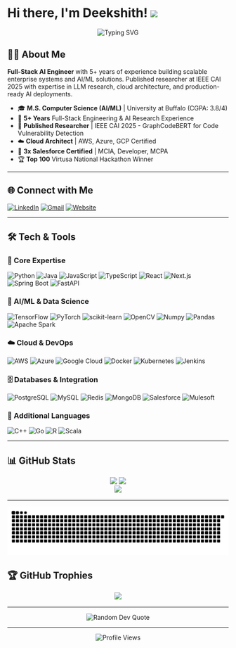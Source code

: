 
# Hi there, I'm Deekshith! <img src="https://media.giphy.com/media/hvRJCLFzcasrR4ia7z/giphy.gif" width="30px"/>

<div align="center">
  <!-- Adjust 'color', 'size', 'lines', and 'width' as you like -->
  <img src="https://readme-typing-svg.herokuapp.com?font=Fira+Code&weight=600&size=24&pause=1000&color=36BCF7&center=true&vCenter=true&width=700&height=45&lines=Full-Stack+AI+Engineer+%7C+5%2B+Years+Experience;IEEE+CAI+2025+Published+Researcher;Cloud+Architect+%7C+Salesforce+Certified;Building+Intelligent+AI+Solutions+%F0%9F%92%BB" alt="Typing SVG" />
</div>


## 🙋‍♂️ About Me

**Full-Stack AI Engineer** with 5+ years of experience building scalable enterprise systems and AI/ML solutions. Published researcher at IEEE CAI 2025 with expertise in LLM research, cloud architecture, and production-ready AI deployments.

- 🎓 **M.S. Computer Science (AI/ML)** | University at Buffalo (CGPA: 3.8/4)  
- 💼 **5+ Years** Full-Stack Engineering & AI Research Experience  
- 🤖 **Published Researcher** | IEEE CAI 2025 - GraphCodeBERT for Code Vulnerability Detection  
- ☁️ **Cloud Architect** | AWS, Azure, GCP Certified  
- 🔗 **3x Salesforce Certified** | MCIA, Developer, MCPA  
- 🏆 **Top 100** Virtusa National Hackathon Winner

---

## 🌐 Connect with Me

[![LinkedIn](https://img.shields.io/badge/LinkedIn-%230077B5.svg?logo=linkedin&logoColor=white)](https://linkedin.com/in/deekshithsagar)
[![Gmail](https://img.shields.io/badge/Gmail-D14836.svg?style=flat&logo=gmail&logoColor=white)](mailto:deekshithsagar73@gmail.com)
[![Website](https://img.shields.io/badge/Website-%23000000.svg?style=flat&logo=About.me&logoColor=white)](https://deekshithsagar.netlify.app)


---

## 🛠️ Tech & Tools

### 🚀 Core Expertise
![Python](https://img.shields.io/badge/python-3670A0?style=for-the-badge&logo=python&logoColor=ffdd54)
![Java](https://img.shields.io/badge/java-%23ED8B00.svg?style=for-the-badge&logo=openjdk&logoColor=white)
![JavaScript](https://img.shields.io/badge/javascript-%23323330.svg?style=for-the-badge&logo=javascript&logoColor=%23F7DF1E)
![TypeScript](https://img.shields.io/badge/typescript-%23007ACC.svg?style=for-the-badge&logo=typescript&logoColor=white)
![React](https://img.shields.io/badge/React-20232A?style=for-the-badge&logo=react&logoColor=61DAFB)
![Next.js](https://img.shields.io/badge/Next.js-000000?style=for-the-badge&logo=next.js&logoColor=white)
![Spring Boot](https://img.shields.io/badge/Spring_Boot-6DB33F?style=for-the-badge&logo=spring-boot&logoColor=white)
![FastAPI](https://img.shields.io/badge/FastAPI-005571?style=for-the-badge&logo=fastapi)

### 🤖 AI/ML & Data Science
![TensorFlow](https://img.shields.io/badge/TensorFlow-%23FF6F00.svg?style=for-the-badge&logo=TensorFlow&logoColor=white)
![PyTorch](https://img.shields.io/badge/PyTorch-%23EE4C2C.svg?style=for-the-badge&logo=PyTorch&logoColor=white)
![scikit-learn](https://img.shields.io/badge/scikit--learn-%23F7931E.svg?style=for-the-badge&logo=scikit-learn&logoColor=white)
![OpenCV](https://img.shields.io/badge/OpenCV-27338e?style=for-the-badge&logo=OpenCV&logoColor=white)
![Numpy](https://img.shields.io/badge/numpy-%23013243.svg?style=for-the-badge&logo=numpy&logoColor=white)
![Pandas](https://img.shields.io/badge/pandas-%23150458.svg?style=for-the-badge&logo=pandas&logoColor=white)
![Apache Spark](https://img.shields.io/badge/Apache_Spark-FF6B35?style=for-the-badge&logo=apache-spark&logoColor=white)

### ☁️ Cloud & DevOps
![AWS](https://img.shields.io/badge/AWS-%23FF9900.svg?style=for-the-badge&logo=amazon-aws&logoColor=white)
![Azure](https://img.shields.io/badge/azure-%230072C6.svg?style=for-the-badge&logo=microsoftazure&logoColor=white)
![Google Cloud](https://img.shields.io/badge/GoogleCloud-%234285F4.svg?style=for-the-badge&logo=google-cloud&logoColor=white)
![Docker](https://img.shields.io/badge/Docker-2496ED?style=for-the-badge&logo=docker&logoColor=white)
![Kubernetes](https://img.shields.io/badge/Kubernetes-326CE5?style=for-the-badge&logo=kubernetes&logoColor=white)
![Jenkins](https://img.shields.io/badge/jenkins-%232C5263.svg?style=for-the-badge&logo=jenkins&logoColor=white)

### 🗄️ Databases & Integration
![PostgreSQL](https://img.shields.io/badge/PostgreSQL-316192?style=for-the-badge&logo=postgresql&logoColor=white)
![MySQL](https://img.shields.io/badge/mysql-4479A1.svg?style=for-the-badge&logo=mysql&logoColor=white)
![Redis](https://img.shields.io/badge/redis-%23DD0031.svg?style=for-the-badge&logo=redis&logoColor=white)
![MongoDB](https://img.shields.io/badge/MongoDB-4EA94B?style=for-the-badge&logo=mongodb&logoColor=white)
![Salesforce](https://img.shields.io/badge/Salesforce-00A1E0?style=for-the-badge&logo=salesforce&logoColor=white)
![Mulesoft](https://img.shields.io/badge/Mulesoft-0071C5?style=for-the-badge&logo=mulesoft&logoColor=white)

### 🔧 Additional Languages
![C++](https://img.shields.io/badge/c++-%2300599C.svg?style=for-the-badge&logo=c%2B%2B&logoColor=white)
![Go](https://img.shields.io/badge/go-%2300ADD8.svg?style=for-the-badge&logo=go&logoColor=white)
![R](https://img.shields.io/badge/r-%23276DC3.svg?style=for-the-badge&logo=r&logoColor=white)
![Scala](https://img.shields.io/badge/scala-%23DC322F.svg?style=for-the-badge&logo=scala&logoColor=white)

---

## 📊 GitHub Stats

<div align="center">

  <img src="https://github-readme-stats.vercel.app/api?username=deekshithsagar73&theme=codeSTACKr&hide_border=false&include_all_commits=true&count_private=true" height="180em" />
  <img src="https://github-readme-streak-stats.herokuapp.com/?user=deekshithsagar73&theme=codeSTACKr&hide_border=false" height="180em" />
  
  <br/>
  
  <img src="https://github-readme-stats.vercel.app/api/top-langs/?username=deekshithsagar73&theme=codeSTACKr&hide_border=false&include_all_commits=true&count_private=true&layout=compact" height="180em" />

</div>

---
<div align="center">
  <picture>
    <source media="(prefers-color-scheme: dark)" srcset="https://raw.githubusercontent.com/deekshithsagar73/deekshithsagar73/output/github-snake-dark.svg" />
    <source media="(prefers-color-scheme: light)" srcset="https://raw.githubusercontent.com/deekshithsagar73/deekshithsagar73/output/github-snake.svg" />
    <img alt="github-snake" src="https://raw.githubusercontent.com/deekshithsagar73/deekshithsagar73/output/github-snake.svg" />
  </picture>
</div>

## 🏆 GitHub Trophies

<div align="center">
  <img src="https://github-profile-trophy.vercel.app/?username=deekshithsagar73&theme=radical&no-frame=false&no-bg=true&margin-w=4" />
</div>




---
<div align="center">
  <img src="https://quotes-github-readme.vercel.app/api?type=horizontal&theme=radical" alt="Random Dev Quote"/>
</div>

---

<p align="center">
  <img src="https://visitcount.itsvg.in/api?id=deekshithsagar73&icon=0&color=0" alt="Profile Views" />
</p>


